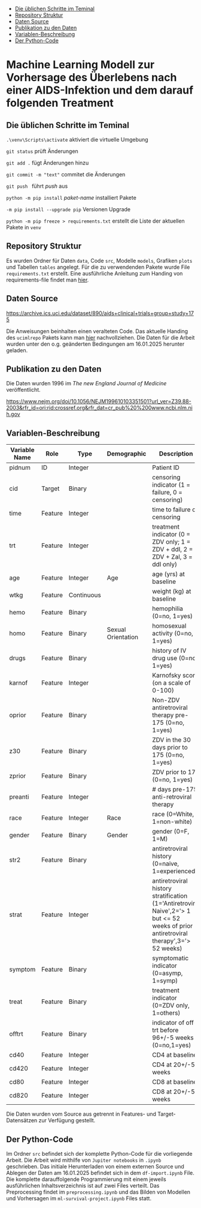 <!-- vscode-markdown-toc -->
* [Die üblichen Schritte im Teminal](#DieblichenSchritteimTeminal)
* [Repository Struktur](#RepositoryStruktur)
* [Daten Source](#DatenSource)
* [Publikation zu den Daten](#PublikationzudenDaten)
* [Variablen-Beschreibung](#Variablen-Beschreibung)
* [Der Python-Code](#DerPython-Code)

<!-- vscode-markdown-toc-config
	numbering=false
	autoSave=true
	/vscode-markdown-toc-config -->
<!-- /vscode-markdown-toc -->

# Machine Learning Modell zur Vorhersage des Überlebens nach einer AIDS-Infektion und dem darauf folgenden Treatment

## <a name='DieblichenSchritteimTeminal'></a>Die üblichen Schritte im Teminal
`.\venv\Scripts\activate` aktiviert die virtuelle Umgebung

`git status` prüft Änderungen

`git add .` fügt Änderungen hinzu

`git commit -m "text"` commitet die Änderungen

`git push ` führt *push* aus

`python -m pip install` *paket-name* installiert Pakete

`-m pip install --upgrade pip` Versionen Upgrade

`python -m pip freeze > requirements.txt` erstellt die Liste der aktuellen Pakete in `venv`


## <a name='RepositoryStruktur'></a>Repository Struktur
Es wurden Ordner für Daten `data`, Code `src`, Modelle `models`, Grafiken `plots` und Tabellen `tables` angelegt. Für die zu verwendenden Pakete wurde File `requirements.txt` erstellt. Eine ausführliche Anleitung zum Handing von requirements-file findet man [hier](https://learnpython.com/blog/python-requirements-file/).

## <a name='DatenSource'></a>Daten Source
https://archive.ics.uci.edu/dataset/890/aids+clinical+trials+group+study+175

Die Anweisungen beinhalten einen veralteten Code. Das aktuelle Handing des `ucimlrepo` Pakets kann man [hier](https://github.com/uci-ml-repo/ucimlrepo?tab=readme-ov-file#ucimlrepo-package) nachvollziehen. Die Daten für die Arbeit wurden unter den o.g. geänderten Bedingungen  am 16.01.2025 herunter geladen. 

## <a name='PublikationzudenDaten'></a>Publikation zu den Daten
Die Daten wurden 1996 im *The new England Journal of Medicine* veröffentlicht.

https://www.nejm.org/doi/10.1056/NEJM199610103351501?url_ver=Z39.88-2003&rfr_id=ori:rid:crossref.org&rfr_dat=cr_pub%20%200www.ncbi.nlm.nih.gov

## <a name='Variablen-Beschreibung'></a>Variablen-Beschreibung

|Variable Name |	Role |	Type |	Demographic	| Description |	Units |	Missing Values |
|--------------|---------|-------|--------------|--------------|----|----------------|
pidnum	| ID	| Integer	||	Patient ID	| |	no |
cid	| Target |	Binary	||	censoring indicator (1 = failure, 0 = censoring)	||	no |
time |	Feature	| Integer	||	time to failure or censoring	||	no |
trt	| Feature |	Integer	||	treatment indicator (0 = ZDV only; 1 = ZDV + ddI, 2 = ZDV + Zal, 3 = ddI only)	||	no |
age	| Feature |	Integer	| Age |	age (yrs) at baseline	||	no |
wtkg |	Feature |	Continuous	||	weight (kg) at baseline	||	no |
hemo |	Feature	| Binary	||	hemophilia (0=no, 1=yes)	||	no |
homo |	Feature	| Binary	| Sexual Orientation |	homosexual activity (0=no, 1=yes)	||	no |
drugs |	Feature	| Binary	||	history of IV drug use (0=no, 1=yes)	||	no |
karnof |	Feature	| Integer ||		Karnofsky score (on a scale of 0-100)	||	no |
oprior |	Feature	| Binary	||	Non-ZDV antiretroviral therapy pre-175 (0=no, 1=yes)	||	no |
z30	| Feature	| Binary	||	ZDV in the 30 days prior to 175 (0=no, 1=yes)	||	no |
zprior |	Feature	| Binary	||	ZDV prior to 175 (0=no, 1=yes)	||	no |
preanti |	Feature	| Integer	||	# days pre-175 anti-retroviral therapy	||	no |
race |	Feature	| Integer |	Race |	race (0=White, 1=non-white)	||	no |
gender |	Feature	| Binary |	Gender |	gender (0=F, 1=M)	||	no |
str2 |	Feature	| Binary	||	antiretroviral history (0=naive, 1=experienced)	||	no |
strat |	Feature	| Integer	||	antiretroviral history stratification (1='Antiretroviral Naive',2='> 1 but <= 52 weeks of prior antiretroviral therapy',3='> 52 weeks)	||	no |
symptom |	Feature	| Binary	||	symptomatic indicator (0=asymp, 1=symp)	||	no |
treat |	Feature	| Binary	||	treatment indicator (0=ZDV only, 1=others)	||	no |
offtrt |	Feature	| Binary	||	indicator of off-trt before 96+/-5 weeks (0=no,1=yes)	||	no |
cd40 |	Feature	| Integer	||	CD4 at baseline	||	no |
cd420 |	Feature	| Integer	||	CD4 at 20+/-5 weeks	||	no |
cd80 |	Feature	| Integer	||	CD8 at baseline	||	no |
cd820 |	Feature	| Integer	||	CD8 at 20+/-5 weeks	||	no |

Die Daten wurden vom Source aus getrennt in Features- und Target-Datensätzen zur Verfügung gestellt.

## <a name='DerPython-Code'></a>Der Python-Code
Im Ordner `src` befindet sich der komplette Python-Code für die vorliegende Arbeit. Die Arbeit wird mithilfe von `Jupiter notebooks` in `.ipynb` geschrieben. Das initiale Herunterladen von einem externen Source und Ablegen der Daten am 16.01.2025 befindet sich in dem `df-import.ipynb` File. Die komplette darauffolgende Programmierung mit einem jeweils ausführlichen Inhaltsverzeichnis ist auf zwei Files verteilt. Das Preprocessing findet im `preprocessing.ipynb` und das Bilden von Modellen und Vorhersagen  im `ml-survival-project.ipynb` Files statt.




